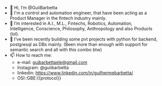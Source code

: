- 👋 Hi, I’m @GuiiBarbetta
- 🤖 I'm a control and automation engineer, that have been acting as a Product Manager in the fintech industry mainly.
- 👀 I’m interested in A.I., M.L., Fintechs, Robotics, Automation, Intelligence, Conscience, Philosophy, Anthropology and also Products (lol).
- 🌱 I’ve been recently building some pvt projects with python for backend, postgresql as DBs mainly. (Been more than enough with support for semantic search and all with this combo btw) 
- 📫 How to reach me:  
    - e-mail: guibarbettaele@gmail.com 
    - Instagram: @guiibarbetta 
    - linkedin: https://www.linkedin.com/in/guilhermebarbetta/
    - OSI::GBE:{{protocol}}
<!---
GuiiBarbetta/GuiiBarbetta is a ✨ special ✨ repository because its `README.md` (this file) appears on your GitHub profile.
You can click the Preview link to take a look at your changes.
--->
